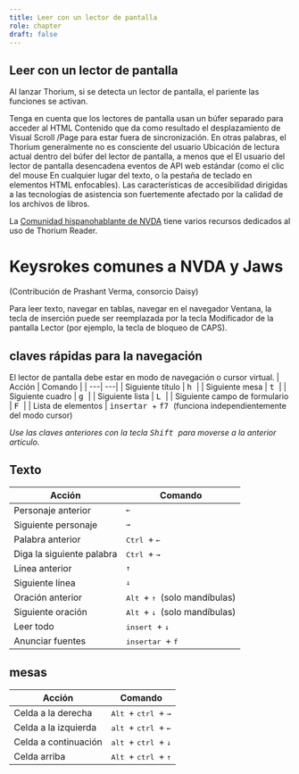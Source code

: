 ```yaml
---
title: Leer con un lector de pantalla
role: chapter
draft: false
---
```


## Leer con un lector de pantalla

Al lanzar Thorium, si se detecta un lector de pantalla, el pariente las funciones se activan.

Tenga en cuenta que los lectores de pantalla usan un búfer separado para acceder al HTML
Contenido que da como resultado el desplazamiento de Visual Scroll /Page para estar fuera de
sincronización. En otras palabras, el Thorium generalmente no es consciente del usuario
Ubicación de lectura actual dentro del búfer del lector de pantalla, a menos que el
El usuario del lector de pantalla desencadena eventos de API web estándar (como el clic del mouse
En cualquier lugar del texto, o la pestaña de teclado en elementos HTML enfocables).
Las características de accesibilidad dirigidas a las tecnologías de asistencia son fuertemente
afectado por la calidad de los archivos de libros.

La [Comunidad hispanohablante de NVDA](https://nvdaes.github.io/) tiene varios recursos dedicados al uso de Thorium Reader.

# Keysrokes comunes a NVDA y Jaws

(Contribución de Prashant Verma, consorcio Daisy)

Para leer texto, navegar en tablas, navegar en el navegador
Ventana, la tecla de inserción puede ser reemplazada por la tecla Modificador de la pantalla
Lector (por ejemplo, la tecla de bloqueo de CAPS).

## claves rápidas para la navegación

El lector de pantalla debe estar en modo de navegación o cursor virtual.
| Acción | Comando |
| ---| ---|
| Siguiente título | <Kbd> h </kbd> |
| Siguiente mesa | <Kbd> t </kbd> |
| Siguiente cuadro | <Kbd> g </kbd> |
| Siguiente lista | <Kbd> L </kbd> |
| Siguiente campo de formulario | <Kbd> F </kbd> |
| Lista de elementos | <KBD> insertar </kbd> + <kbd> f7 </kbd> (funciona independientemente del modo cursor)

*Use las claves anteriores con la tecla <Kbd> Shift </KBD> para moverse a la anterior
artículo.*

## Texto

| Acción | Comando |
| ---| ---|
| Personaje anterior | <Kbd> ← </kbd> |
| Siguiente personaje | <Kbd> → </kbd> |
| Palabra anterior | <Kbd> Ctrl </kbd> + <kbd> ← </kbd> |
| Diga la siguiente palabra | <Kbd> Ctrl </kbd> + <kbd> → </kbd> |
| Línea anterior | <Kbd> ↑ </kbd> |
| Siguiente línea | <Kbd> ↓ </kbd> |
| Oración anterior | <Kbd> Alt </kbd> + <kbd> ↑ </kbd> (solo mandíbulas)
| Siguiente oración | <Kbd> Alt </kbd> + <kbd> ↓ </kbd> (solo mandíbulas)
| Leer todo | <Kbd> insert </kbd> + <kbd> ↓ </kbd> |
| Anunciar fuentes | <KBD> insertar </kbd> + <kbd> f </kbd>

## mesas

| Acción | Comando |
| ---| ---|
| Celda a la derecha | <Kbd> Alt </kbd> + <kbd> ctrl </kbd> + <kbd> → </kbd> |
| Celda a la izquierda | <Kbd> alt </kbd> + <kbd> ctrl </kbd> + <kbd> ← </kbd> |
| Celda a continuación | <kbd> alt </kbd> + <kbd> ctrl </kbd> + <kbd> ↓ </kbd> |
| Celda arriba | <Kbd> Alt </kbd> + <kbd> ctrl </kbd> + <kbd> ↑ </kbd>